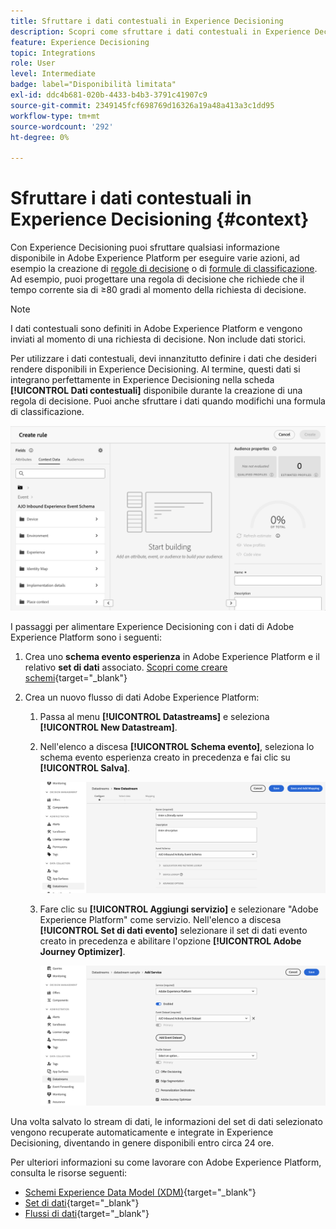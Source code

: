 ```yaml
---
title: Sfruttare i dati contestuali in Experience Decisioning
description: Scopri come sfruttare i dati contestuali in Experience Decisioning
feature: Experience Decisioning
topic: Integrations
role: User
level: Intermediate
badge: label="Disponibilità limitata"
exl-id: ddc4b681-020b-4433-b4b3-3791c41907c9
source-git-commit: 2349145fcf698769d16326a19a48a413a3c1dd95
workflow-type: tm+mt
source-wordcount: '292'
ht-degree: 0%

---
```


# Sfruttare i dati contestuali in Experience Decisioning {#context}

Con Experience Decisioning puoi sfruttare qualsiasi informazione disponibile in Adobe Experience Platform per eseguire varie azioni, ad esempio la creazione di [regole di decisione](rules.md) o di [formule di classificazione](ranking.md). Ad esempio, puoi progettare una regola di decisione che richiede che il tempo corrente sia di ≥80 gradi al momento della richiesta di decisione.

>[!NOTE]
>
>I dati contestuali sono definiti in Adobe Experience Platform e vengono inviati al momento di una richiesta di decisione. Non include dati storici.

Per utilizzare i dati contestuali, devi innanzitutto definire i dati che desideri rendere disponibili in Experience Decisioning. Al termine, questi dati si integrano perfettamente in Experience Decisioning nella scheda **[!UICONTROL Dati contestuali]** disponibile durante la creazione di una regola di decisione. Puoi anche sfruttare i dati quando modifichi una formula di classificazione.

![](assets/decision-rules-context.png)

I passaggi per alimentare Experience Decisioning con i dati di Adobe Experience Platform sono i seguenti:

1. Crea uno **schema evento esperienza** in Adobe Experience Platform e il relativo **set di dati** associato. [Scopri come creare schemi](https://experienceleague.adobe.com/en/docs/experience-platform/xdm/ui/resources/schemas){target="_blank"}

1. Crea un nuovo flusso di dati Adobe Experience Platform:

   1. Passa al menu **[!UICONTROL Datastreams]** e seleziona **[!UICONTROL New Datastream]**.

   1. Nell&#39;elenco a discesa **[!UICONTROL Schema evento]**, seleziona lo schema evento esperienza creato in precedenza e fai clic su **[!UICONTROL Salva]**.

      ![](assets/decision-rule-context-datastream.png)

   1. Fare clic su **[!UICONTROL Aggiungi servizio]** e selezionare &quot;Adobe Experience Platform&quot; come servizio. Nell&#39;elenco a discesa **[!UICONTROL Set di dati evento]** selezionare il set di dati evento creato in precedenza e abilitare l&#39;opzione **[!UICONTROL Adobe Journey Optimizer]**.

      ![](assets/decision-rules-context-datastream-service.png)

Una volta salvato lo stream di dati, le informazioni del set di dati selezionato vengono recuperate automaticamente e integrate in Experience Decisioning, diventando in genere disponibili entro circa 24 ore.

Per ulteriori informazioni su come lavorare con Adobe Experience Platform, consulta le risorse seguenti:

* [Schemi Experience Data Model (XDM)](https://experienceleague.adobe.com/en/docs/experience-platform/xdm/schema/composition){target="_blank"}
* [Set di dati](https://experienceleague.adobe.com/en/docs/experience-platform/catalog/datasets/overview){target="_blank"}
* [Flussi di dati](https://experienceleague.adobe.com/en/docs/experience-platform/datastreams/overview){target="_blank"}
